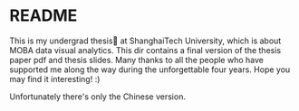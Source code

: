 # README
This is my undergrad thesis💐 at ShanghaiTech University, which is about MOBA data visual analytics. This dir contains a final version of the thesis paper pdf and thesis slides. Many thanks to all the people who have supported me along the way during the unforgettable four years. Hope you may find it interesting! :) 

Unfortunately there's only the Chinese version.
